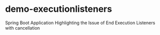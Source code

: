 # demo-executionlisteners
Spring Boot Application Highlighting the Issue of End Execution Listeners with cancellation
